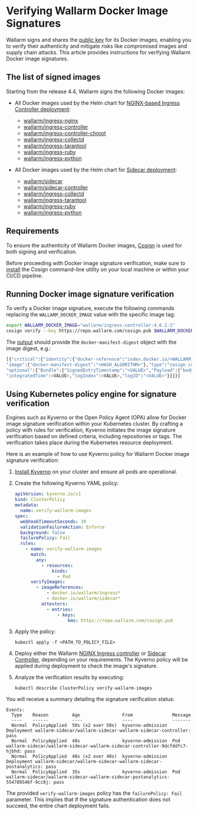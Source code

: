 # Verifying Wallarm Docker Image Signatures

Wallarm signs and shares the [public key](https://repo.wallarm.com/cosign.pub) for its Docker images, enabling you to verify their authenticity and mitigate risks like compromised images and supply chain attacks. This article provides instructions for verifying Wallarm Docker image signatures.

## The list of signed images

Starting from the release 4.4, Wallarm signs the following Docker images:

<!-- * [wallarm/node](https://hub.docker.com/r/wallarm/node): [NGINX-based Docker image] that includes all Wallarm modules, serving as a standalone artifact for Wallarm deployment -->
* All Docker images used by the Helm chart for [NGINX-based Ingress Controller deployment](../admin-en/installation-kubernetes-en.md):

    * [wallarm/ingress-nginx](https://hub.docker.com/r/wallarm/ingress-nginx)
    * [wallarm/ingress-controller](https://hub.docker.com/r/wallarm/ingress-controller)
    * [wallarm/ingress-controller-chroot](https://hub.docker.com/r/wallarm/ingress-controller-chroot)
    * [wallarm/ingress-collectd](https://hub.docker.com/r/wallarm/ingress-collectd)
    * [wallarm/ingress-tarantool](https://hub.docker.com/r/wallarm/ingress-tarantool)
    * [wallarm/ingress-ruby](https://hub.docker.com/r/wallarm/ingress-ruby)
    * [wallarm/ingress-python](https://hub.docker.com/r/wallarm/ingress-python)
* All Docker images used by the Helm chart for [Sidecar deployment](../installation/kubernetes/sidecar-proxy/deployment.md):

    * [wallarm/sidecar](https://hub.docker.com/r/wallarm/sidecar)
    * [wallarm/sidecar-controller](https://hub.docker.com/r/wallarm/sidecar-controller)
    * [wallarm/ingress-collectd](https://hub.docker.com/r/wallarm/ingress-collectd)
    * [wallarm/ingress-tarantool](https://hub.docker.com/r/wallarm/ingress-tarantool)
    * [wallarm/ingress-ruby](https://hub.docker.com/r/wallarm/ingress-ruby)
    * [wallarm/ingress-python](https://hub.docker.com/r/wallarm/ingress-python)

## Requirements

To ensure the authenticity of Wallarm Docker images, [Cosign](https://docs.sigstore.dev/cosign/overview/) is used for both signing and verification. 

Before proceeding with Docker image signature verification, make sure to [install](https://docs.sigstore.dev/cosign/installation/) the Cosign command-line utility on your local machine or within your CI/CD pipeline.

## Running Docker image signature verification

To verify a Docker image signature, execute the following commands replacing the `WALLARM_DOCKER_IMAGE` value with the specific image tag:

```bash
export WALLARM_DOCKER_IMAGE="wallarm/ingress-controller:4.6.2-1"
cosign verify --key https://repo.wallarm.com/cosign.pub $WALLARM_DOCKER_IMAGE
```

The [output](https://docs.sigstore.dev/cosign/verify/) should provide the `docker-manifest-digest` object with the image digest, e.g.:

```bash
[{"critical":{"identity":{"docker-reference":"index.docker.io/<WALLARM_DOCKER_IMAGE>"},
"image":{"docker-manifest-digest":"<HASH_ALGORITHM>"},"type":"cosign container image signature"},
"optional":{"Bundle":{"SignedEntryTimestamp":"<VALUE>","Payload":{"body":"<VALUE>",
"integratedTime":<VALUE>,"logIndex":<VALUE>,"logID":"<VALUE>"}}}}]
```

## Using Kubernetes policy engine for signature verification

Engines such as Kyverno or the Open Policy Agent (OPA) allow for Docker image signature verification within your Kubernetes cluster. By crafting a policy with rules for verification, Kyverno initiates the image signature verification based on defined criteria, including repositories or tags. The verification takes place during the Kubernetes resource deployment.

Here is an example of how to use Kyverno policy for Wallarm Docker image signature verification:

1. [Install Kyverno](https://kyverno.io/docs/installation/methods/) on your cluster and ensure all pods are operational.
1. Create the following Kyverno YAML policy:

    ```yaml
    apiVersion: kyverno.io/v1
    kind: ClusterPolicy
    metadata:
      name: verify-wallarm-images
    spec:
      webhookTimeoutSeconds: 30
      validationFailureAction: Enforce
      background: false
      failurePolicy: Fail
      rules:
        - name: verify-wallarm-images
          match:
            any:
              - resources:
                  kinds:
                    - Pod
          verifyImages:
            - imageReferences:
                - docker.io/wallarm/ingress*
                - docker.io/wallarm/sidecar*
              attestors:
                - entries:
                    - keys:
                        kms: https://repo.wallarm.com/cosign.pub
    ```
1. Apply the policy:

    ```
    kubectl apply -f <PATH_TO_POLICY_FILE>
    ```
1. Deploy either the Wallarm [NGINX Ingress controller](../admin-en/installation-kubernetes-en.md) or [Sidecar Controller](../installation/kubernetes/sidecar-proxy/deployment.md), depending on your requirements. The Kyverno policy will be applied during deployment to check the image's signature.
1. Analyze the verification results by executing:

    ```
    kubectl describe ClusterPolicy verify-wallarm-images
    ```

You will receive a summary detailing the signature verification status:

```
Events:
  Type    Reason         Age                From               Message
  ----    ------         ----               ----               -------
  Normal  PolicyApplied  50s (x2 over 50s)  kyverno-admission  Deployment wallarm-sidecar/wallarm-sidecar-wallarm-sidecar-controller: pass
  Normal  PolicyApplied  48s                kyverno-admission  Pod wallarm-sidecar/wallarm-sidecar-wallarm-sidecar-controller-9dcfddfc7-hjbhd: pass
  Normal  PolicyApplied  40s (x2 over 40s)  kyverno-admission  Deployment wallarm-sidecar/wallarm-sidecar-wallarm-sidecar-postanalytics: pass
  Normal  PolicyApplied  35s                kyverno-admission  Pod wallarm-sidecar/wallarm-sidecar-wallarm-sidecar-postanalytics-554789546f-9cc8j: pass
```

The provided `verify-wallarm-images` policy has the `failurePolicy: Fail` parameter. This implies that if the signature authentication does not succeed, the entire chart deployment fails.
